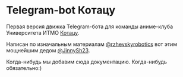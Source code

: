 # Telegram-bot Котацу

Первая версия движка Telegram-бота для команды аниме-клуба Университета ИТМО [Котацу](https://t.me/anime_itmo).

Написан по изначальным материалам [@rzhevskyrobotics](https://github.com/rzhevskyrobotics) вот этим мощнейшим дедом [@JinnySh23](https://github.com/JinnySh23).

Когда-нибудь мы добавим сюда документацию. Когда-нибудь обязательно:)
